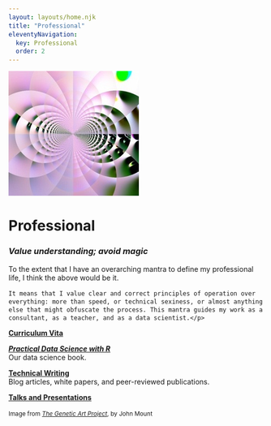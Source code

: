 ```yaml
---
layout: layouts/home.njk
title: "Professional"
eleventyNavigation:
  key: Professional
  order: 2
---
```


<div class="author_container">
    <img src="/img/genetic-art-hero.jpg" alt="Abstract computer generated art piece, code by John Mount">
    <h1>Professional</h1>
</div>


<div class="message-box">
   <h3><em>Value understanding; avoid magic</em></h3>
    <p> To the extent that I have an overarching mantra to define my professional life, I think the above would be it. 
    
    It means that I value clear and correct principles of operation over everything: more than speed, or technical sexiness, or almost anything else that might obfuscate the process. This mantra guides my work as a consultant, as a teacher, and as a data scientist.</p>
</div>

[**Curriculum Vita**](/pages/cv/)

[**_Practical Data Science with R_**](/pages/practical-data-science-with-r/)<br/>
Our data science book.<p>

[**Technical Writing**](/pages/technical-writing/)<br>
Blog articles, white papers, and peer-reviewed publications.

[**Talks and Presentations**](/pages/talks)

<p><small>Image from <a href="https://johnmount.github.io/mzlabs/GeneticArt/"><em>The Genetic Art Project</em></a>, by John Mount</small></p>